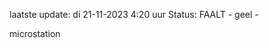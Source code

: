 laatste update: 
di 21-11-2023  4:20   uur 
Status: FAALT - geel - 
<div class="service R">microstation</div>